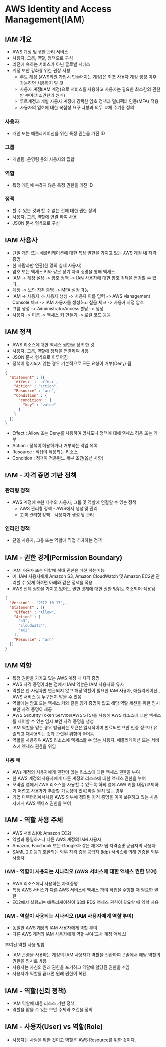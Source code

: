 # AWS Identity and Access Management(IAM)

## IAM 개요
- AWS 계정 및 권한 관리 서비스
- 사용자, 그룹, 역할, 정책으로 구성
- 리전에 속하는 서비스가 아닌 글로벌 서비스
- 계정 보안 강화를 위한 권장 사항
  - 루트 계정 (AWS회원 가입시 만들어지는 계정)은 최초 사용자 계정 생성 이후 가능하면 사용하지 말 것
  - 사용자 계정(IAM 계정)으로 서비스를 사용하고 사용자는 필요한 최소한의 권한만 부여(최소권한의 원칙)
  - 루트계정과 개별 사용자 계정에 강력한 암호 정책과 멀티팩터 인증(MFA) 적용
  - 사용자의 암호에 대한 복잡성 요구 사항과 의무 교체 주기를 정의

### 사용자 
- 개인 또는 애플리케이션을 위한 특정 권한을 가진 ID
### 그룹
- 개발팀, 운영팀 등의 사용자의 집합
### 역할
- 특정 개인에 속하지 않은 특정 권한을 가진 ID
### 정책
- 할 수 있는 것과 할 수 없는 것에 대한 권한 정의
- 사용자, 그룹, 역할에 연결 하여 사용
- JSON 문서 형식으로 구성

## IAM 사용자
- 단일 개인 또는 애플리케이션에 대한 특정 권한을 가지고 있는 AWS 계정 내 자격 증명
- 한 사람과만 연관(한 명의 실제 사용자)
- 암호 또는 액세스 키와 같은 장기 자격 증명을 통해 액세스
- IAM -> 계정 설정 -> 암호 정책 -> IAM 사용자에 대한 암호 정책을 변경할 수 있다.
- 계정 -> 보안 자격 증명 -> MFA 설정 가능
- IAM -> 사용자 -> 사용자 생성 -> 사용자 이름 입력 -> AWS Management Console 체크
-> IAM 사용자를 생성하고 싶음 체크 -> 사용자 지정 암호
- 그룹 생성 -> AdministratorAccess 할당 -> 생성
- 사용자 -> 이름 -> 액세스 키 만들기 -> 로컬 코드 등등

## IAM 정책
- AWS 리소스에 대한 액세스 권한을 정의 한 것
- 사용자, 그룹, 역할에 정책을 연결하여 사용
- JSON 문서 형식으로 이루어짐
- 정책이 명시되지 않는 경우 기본적으로 모든 요청이 거부(Deny) 됨
```json
{
  "Statement" : [{
    "Effect" : "effect",
    "Action" : "action",
    "Resource" : "arn",
    "Condition" : {
      "condition" : {
        "key" : "value"
      }
    }
  }]
}
```
- Effect : Allow 또는 Deny를 사용하여 명시도니 정책에 대해 액세스 허용 또는 거부
- Action : 정책이 허용하거나 거부하는 작업 목록
- Resource : 작업이 적용되는 리소스
- Condition : 정책이 적용된느 세부 조건(옵션 사항)

## IAM - 자격 증명 기반 정책
### 관리형 정책
- AWS 계정에 속한 다수의 사용자, 그룹 및 역할에 연결할 수 있는 정책
  - AWS 관리형 정책 - AWS에서 생성 및 관리
  - 고객 관리형 정책 - 사용자가 생성 및 관리

### 인라인 정책
- 단일 사용자, 그룹 또는 역할에 직접 추가하는 정책

## IAM - 권한 경계(Permission Boundary)
- IAM 사용자 또는 역할에 최대 권한을 제한 하는기능
- 예, IAM 사용자에게 Amazon S3, Amazon CloudWatch 및 Amazon EC2만 관리할 수 있게 하려면 아래와 같은 정책을 적용
- AWS 전체 권한을 가지고 있어도 권한 경계에 대한 권한 범위로 축소되어 적용됨
```json
{
  "Version" : "2012-10-17",,
  "Statement" : [{
    "Effect" : "Allow",
    "Action" : [
      "s3",
      "cloudwatch",
      "ec2"
    ],
    "Resource" : "arn"
  }]
}
```

## IAM 역할
- 특정 권한을 가지고 있는 AWS 계정 내 자격 증명
- AWS 자격 증명이라는 점에서 IAM 역할은 IAM 사용자와 유사
- 역할은 한 사람과만 연관되지 않고 해당 역할이 필요한 IAM 사용자, 애플리케이션 , AWS 서비스 등 누구든지 맡을 수 있음
- 역할에는 암호 또는 액세스 키와 같은 장기 증명이 없고 해당 역할 세션을 위한 임시 보안 자격 증명이 제공
- AWS Security Token Service(AWS STS)를 사용해 AWS 리소스에 대한 액세스를 제어할 수 있는 임시 보안 자격 증명을 생성
- IAM 역할을 맡는 경우 발급되는 토큰은 일시적이며 만료되면 보안 인증 정보가 유출되고 재사용되는 것과 관련된 위험이 줄어듬
- 역할을 사용하여 AWS 리소스에 엑세스할 수 없는 사용자, 애플리케이션 또는 서비스에 엑세스 권한을 위임
### 사용 예
- AWs 계정의 사용자에게 권한이 없는 리소스에 대한 액세스 권한을 부여
- 한 AWS 계정의 사용자에게 다른 계정의 리소스에 대한 액세스 권한을 부여
- 모바일 앱에서 AWS 리소스를 사용할 수 있도록 하되 앱에 AWS 키를 내장(교체하기 어렵고 사용자가 추출할 가능성이 있음)하길 원치 않는 경우
- 기업 디렉터리에서처럼 AWS 외부에 정의된 자격 증명을 이미 보유하고 있는 사용자에게 AWS 액세스 권한을 부여

## IAM - 역할 사용 주체
- AWS 서비스(예: Amazon EC2)
- 역할과 동일하거나 다른 AWS 계정의 IAM 사용자
- Amazon, Facebook 또는 Google과 같은 제 3자 웹 자격증명 공급자의 사용자
- SAML 2.0 등과 호환되는 외부 자격 증명 공급자 (ldp) 서비스에 의해 인증된 외부 사용자

### IAM - 역할이 사용되는 시나리오 (AWS 서비스에 대한 액세스 권한 부여)
- AWS 리소스에서 사용하는 자격증명
- 특정 AWS 서비스가 다른 AWS 서비스에 액세스 하여 작업을 수행할 때 필요한 권한
- EC2에서 실행되는 애플리케이션이 S3와 RDS 액세스 권한이 필요할 때 역할 사용

### IAM - 역할이 사용되는 시나리오 (IAM 사용자에게 역할 부여)
- 동일한 AWS 계정의 IAM 사용자에게 역할 부여
- 다른 AWS 계정의 IAM 사용자에게 역할 부여(교차 계정 액세스)

부여된 역할 사용 방법
- IAM 콘솔을 사용하는 계정의 IAM 사용자가 역할을 전환하여 콘솔에서 해당 역할의 권한을 임시로 사용
- 사용자는 자신의 원래 권한을 포기하고 역할에 할당된 권한을 수임
- 사용자가 역할을 끝내면 원래 권한이 복원

##  IAM - 역할(신뢰 정책)
- IAM 역할에 대한 리소스 기반 정책
- 역할을 맡을 수 있는 보안 주체와 조건을 정의

## IAM - 사용자(User) vs 역할(Role)
- 사용자는 사람을 위한 것이고 역할은 AWS Resource를 위한 것이다.